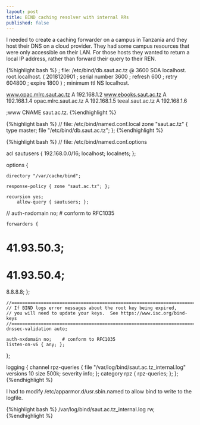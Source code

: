 ```yaml
---
layout: post
title: BIND caching resolver with internal RRs
published: false
---
```


I needed to create a caching forwarder on a campus in Tanzania and 
they host their DNS on a cloud provider. They had some campus resources
that were only accessible on their LAN. For those hosts they wanted to
return a local IP address, rather than forward their query to their 
REN.

{%highlight bash %}
; file: /etc/bind/db.saut.ac.tz
@                      3600 SOA   localhost.  root.localhost. (
                              2018120901                 ; serial number
                              3600                       ; refresh
                              600                        ; retry
                              604800                     ; expire
                              1800                     ) ; minimum ttl
			NS	localhost.

www.opac.mlrc.saut.ac.tz	A	192.168.1.2
www.ebooks.saut.ac.tz		A	192.168.1.4
opac.mlrc.saut.ac.tz		A	192.168.1.5
teeal.saut.ac.tz		A	192.168.1.6

;www			CNAME	saut.ac.tz.
{%endhighlight %}

{%highlight bash %}
// file: /etc/bind/named.conf.local
zone "saut.ac.tz" {
  type master;
  file "/etc/bind/db.saut.ac.tz";
};
{%endhighlight %}

{%highlight bash %}
// file: /etc/bind/named.conf.options

acl sautusers {
        192.168.0.0/16;
        localhost;
        localnets;
};

options {

	directory "/var/cache/bind";

	response-policy { zone "saut.ac.tz"; };

	recursion yes;
        allow-query { sautusers; };
//        auth-nxdomain no;    # conform to RFC1035


	forwarders {
#	 	41.93.50.3;
#		41.93.50.4;
8.8.8.8;
	};

	//========================================================================
	// If BIND logs error messages about the root key being expired,
	// you will need to update your keys.  See https://www.isc.org/bind-keys
	//========================================================================
	dnssec-validation auto;

	auth-nxdomain no;    # conform to RFC1035
	listen-on-v6 { any; };
};

logging {
  channel rpz-queries {
    file "/var/log/bind/saut.ac.tz_internal.log" versions 10 size 500k;
    severity info;
  };
  category rpz {
    rpz-queries;
  };
};
{%endhighlight %}

I had to modify /etc/apparmor.d/usr.sbin.named to allow bind to write to the logfile.

{%highlight bash %}
/var/log/bind/saut.ac.tz_internal.log rw,
{%endhighlight %}
